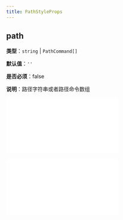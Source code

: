```yaml
---
title: PathStyleProps
---
```


## path

**类型**：`string` | `PathCommand[]`

**默认值**：`''`

**是否必须**：false

**说明**：路径字符串或者路径命令数组

<embed src="../../common/Marker.zh.md"></embed>

<embed src="../../common/BaseStyleProps.zh.md"></embed>
